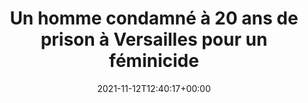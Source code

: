 ---
isIndex: false
title: Un homme condamné à 20 ans de prison à Versailles pour un féminicide
date: 2021-11-12T12:40:17+00:00
concerned:
  - morgane-le-hir
press:
  title: Le Point
  url: https://www.lepoint.fr/societe/un-homme-condamne-a-20-ans-de-prison-a-versailles-pour-un-feminicide-12-11-2021-2451749_23.php
---